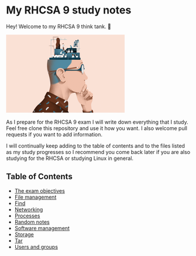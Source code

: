 # My RHCSA 9 study notes

Hey! Welcome to my RHCSA 9 think tank. 🤠

![Think-Tank](pictures/thinktank.png)

As I prepare for the RHCSA 9 exam I will write down everything that I study. Feel free clone this repository and use it how you want. I also welcome pull requests if you want to add information.

I will continually keep adding to the table of contents and to the files listed as my study progresses so I recommend you come back later if you are also studying for the RHCSA or studying Linux in general.

## Table of Contents

- [The exam objectives](https://github.com/1980is/rhcsa-9/blob/main/RHCSA%209%20Exam%20Objectives.md)
- [File management](https://github.com/1980is/rhcsa-9/blob/main/File%20Management.md)
- [Find](https://github.com/1980is/rhcsa-9/blob/main/Find.md)
- [Networking](https://github.com/1980is/rhcsa-9/blob/main/Networking.md)
- [Processes](https://github.com/1980is/rhcsa-9/blob/main/Processes.md)
- [Random notes](https://github.com/1980is/rhcsa-9/blob/main/Random%20Notes.md)
- [Software management](https://github.com/1980is/rhcsa-9/blob/main/Software%20management.md)
- [Storage](https://github.com/1980is/rhcsa-9/blob/main/Storage.md)
- [Tar](https://github.com/1980is/rhcsa-9/blob/main/Tar.md)
- [Users and groups](https://github.com/1980is/rhcsa-9/blob/main/Users%20and%20Groups.md)



